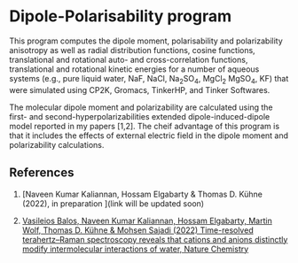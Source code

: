 # Dipole-Polarisability program
This program computes the dipole moment, polarisability and polarizability anisotropy as well as radial distribution functions, cosine functions, translational and rotational auto- and cross-correlation functions, translational and rotational kinetic energies for a number of aqueous systems (e.g., pure liquid water, NaF, NaCl, Na<sub>2</sub>SO<sub>4</sub>, MgCl<sub>2</sub> MgSO<sub>4</sub>, KF) that were simulated using CP2K, Gromacs, TinkerHP, and Tinker Softwares.

The molecular dipole moment and polarizability are calculated using the first- and second-hyperpolarizabilities extended dipole-induced-dipole model reported in my papers [1,2]. The cheif advantage of this program is that it includes the effects of external electric field in the dipole moment and polarizability calculations.    

## References
1. [Naveen Kumar Kaliannan, Hossam Elgabarty & Thomas D. Kühne (2022), in preparation ](link will be updated soon)

2. [Vasileios Balos, Naveen Kumar Kaliannan, Hossam Elgabarty, Martin Wolf, Thomas D. Kühne & Mohsen Sajadi (2022) Time-resolved terahertz–Raman spectroscopy reveals that cations and anions distinctly modify intermolecular interactions of water, Nature Chemistry](https://doi.org/10.1038/s41557-022-00977-2)
